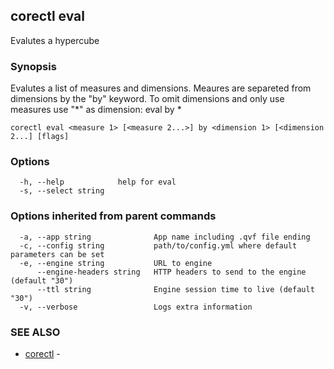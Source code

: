 ## corectl eval

Evalutes a hypercube

### Synopsis

Evalutes a list of measures and dimensions. Meaures are separeted from dimensions by the "by" keyword. To omit dimensions and only use measures use "*" as dimension: eval <measures> by *

```
corectl eval <measure 1> [<measure 2...>] by <dimension 1> [<dimension 2...] [flags]
```

### Options

```
  -h, --help            help for eval
  -s, --select string   
```

### Options inherited from parent commands

```
  -a, --app string              App name including .qvf file ending
  -c, --config string           path/to/config.yml where default parameters can be set
  -e, --engine string           URL to engine
      --engine-headers string   HTTP headers to send to the engine (default "30")
      --ttl string              Engine session time to live (default "30")
  -v, --verbose                 Logs extra information
```

### SEE ALSO

* [corectl](corectl.md)	 - 

